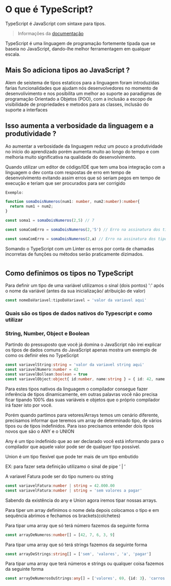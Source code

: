 # O que é TypeScript?

TypeScript é JavaScript com sintaxe para tipos.
>Informações da [documentação](https://www.typescriptlang.org/pt/)


TypeScript é uma linguagem de programação fortemente tipada que se baseia no JavaScript, dando-lhe melhor ferramentagem em qualquer escala.

## Mais So adiciona tipos ao JavaScript ?

Alem de seistema de tipos estaticos para a linguagem foram introduzidas farias funcionalidades que ajudam nós desenvolvedores no momento de desenvolivimento e nos posibilita um melhor ao suporte ao paradigmas de programação Orientado a Objetos (POO), com a inclusão a escopo de visibilidade de propriedades e metodos para as classes, inclusão do suporte a interfaces


## Isso aumenta a verbosidade da linguagem e a produtividade ?

Ao aumentar a verbosidade da linguagem reduz um pouco a produtividade no início do aprendizado porém aumenta muito ao longo do tempo e com melhoria muito significativa na qualidade do desenvolvimento.

Quando utilizar um editor de código/IDE que tem uma boa integração com a linguagem o dev conta com respostas de erro em tempo de desenvolvimento evitando assim erros que só seriam pegos em tempo de execução e teriam que ser procurados para ser corrigido



```typescript
Exemplo: 

function somaDoisNumeros(num1: number, num2:number):number{
  return num1 + num2;
}

const soma1 = somaDoisNumeros(2,5) // 7

const somaComErro = somaDoisNumeros(2,'5') // Erro na assinatura dos tipos dos parâmetros * é apontado pela IDE

const somaComErro = somaDoisNumeros(2,a) // Erro na assinatura dos tipos dos parâmetros * é apontado pela IDE
```

Somando o TypeScript com um Linter os erros por conta de chamadas incorretas de funções ou métodos serão praticamente dizimados.

#

## Como definimos os tipos no TypeScript

Para definir um tipo de uma variável utilizamos o sinal (dois pontos) ':' após o nome da variável (antes da sua inicialização/ atribuição de valor)

```Typescript
const nomeDaVariavel:tipoDaVariavel = 'valor da variavel aqui'
```

### Quais são os tipos de dados nativos do Typescript e como utilizar


### String, Number, Object e Boolean

Partindo do pressuposto que você já domina o JavaScript não irei explicar os tipos de dados comuns do JavaScript apenas mostra um exemplo de como os definir eles no TypeScript

```Typescript
const variavelString:string = 'valor da variavel string aqui'
const variavelNumero:number = 42
const variavelBollean:boolean = true
const variavelObject:object{ id:number, name:string } = { id: 42, name: 'produto' }
```

Para estes tipos nativos da linguagem o compilador consegue fazer inferência de tipos dinamicamente, em outras palavras você não precisa ficar tipando 100% das suas variáveis e objetos que o próprio compilador irá fazer isto por você.

Porém quando partimos para vetores/Arrays temos um cenário diferente, precisamos informar que teremos um array de determinado tipo, de vários tipos ou de tipos indefinidos.
Para isso precisamos entender dois tipos novos que são o ANY e o UNION

Any é um tipo indefinido que ao ser declarado você está informando para o compilador que aquele valor pode ser de qualquer tipo possível.

Union é um tipo flexível que pode ter mais de um tipo embutido

EX: para fazer seta definição utilizamo o sinal de pipe ‘ | ’

A variavel Fatura pode ser do tipo numero  ou string
```Typescript
const variavelFatura:number | string = 42.000.00
const variavelFatura:number | string = 'sem valores a pagar'
```
Sabendo da existência do any e Union agora iremos tipar nossas arrays. 

Para tiper um array definimos o nome dela depois colocamos o tipo e em sequência abrimos e fechamos os brackets(colchetes)

Para tipar uma array que só terá número fazemos da seguinte forma

```Typescript
const arrayDeNumeros:number[] = [42, 7, 6, 3, 9]
```
Para tipar uma array que só terá strings fazemos da seguinte forma

```Typescript
const arrayDeStrings:string[] = ['sem', 'valores', 'a', 'pagar']
```

Para tipar uma array que terá números e strings ou qualquer coisa fazemos da seguinte forma

```Typescript
const arrayDeNumerosOuStrings:any[] = ['valores', 69, {id: 3}, 'carros']
```
